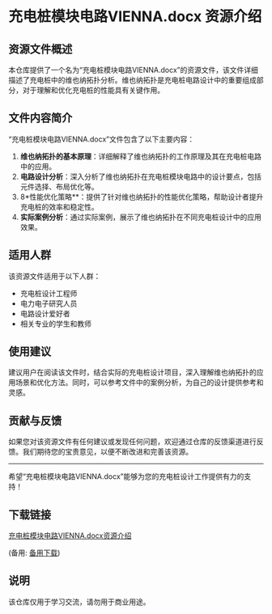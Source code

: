 # 充电桩模块电路VIENNA.docx 资源介绍

## 资源文件概述

本仓库提供了一个名为“充电桩模块电路VIENNA.docx”的资源文件，该文件详细描述了充电桩中的维也纳拓扑分析。维也纳拓扑是充电桩电路设计中的重要组成部分，对于理解和优化充电桩的性能具有关键作用。

## 文件内容简介

“充电桩模块电路VIENNA.docx”文件包含了以下主要内容：

1. **维也纳拓扑的基本原理**：详细解释了维也纳拓扑的工作原理及其在充电桩电路中的应用。
2. **电路设计分析**：深入分析了维也纳拓扑在充电桩模块电路中的设计要点，包括元件选择、布局优化等。
3. 8*性能优化策略**：提供了针对维也纳拓扑的性能优化策略，帮助设计者提升充电桩的效率和稳定性。
4. **实际案例分析**：通过实际案例，展示了维也纳拓扑在不同充电桩设计中的应用效果。

## 适用人群

该资源文件适用于以下人群：

- 充电桩设计工程师
- 电力电子研究人员
- 电路设计爱好者
- 相关专业的学生和教师

## 使用建议

建议用户在阅读该文件时，结合实际的充电桩设计项目，深入理解维也纳拓扑的应用场景和优化方法。同时，可以参考文件中的案例分析，为自己的设计提供参考和灵感。

## 贡献与反馈

如果您对该资源文件有任何建议或发现任何问题，欢迎通过仓库的反馈渠道进行反馈。我们期待您的宝贵意见，以便不断改进和完善该资源。

---

希望“充电桩模块电路VIENNA.docx”能够为您的充电桩设计工作提供有力的支持！

## 下载链接
[充电桩模块电路VIENNA.docx资源介绍](https://pan.quark.cn/s/1e2b4cf31928) 

(备用: [备用下载](https://pan.baidu.com/s/1SoejufJeT4qYRE0ie4KULQ?pwd=1234))

## 说明

该仓库仅用于学习交流，请勿用于商业用途。
